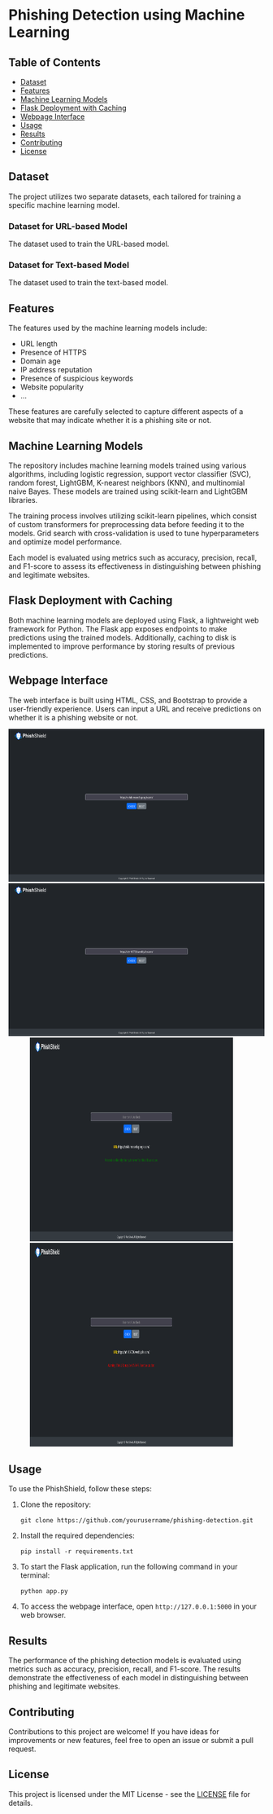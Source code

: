 # Phishing Detection using Machine Learning

## Table of Contents

- [Dataset](#dataset)
- [Features](#features)
- [Machine Learning Models](#machine-learning-models)
- [Flask Deployment with Caching](#flask-deployment-with-caching)
- [Webpage Interface](#webpage-interface)
- [Usage](#usage)
- [Results](#results)
- [Contributing](#contributing)
- [License](#license)

## Dataset

The project utilizes two separate datasets, each tailored for training a specific machine learning model.

### Dataset for URL-based Model

The dataset used to train the URL-based model.

### Dataset for Text-based Model

The dataset used to train the text-based model.

## Features

The features used by the machine learning models include:

- URL length
- Presence of HTTPS
- Domain age
- IP address reputation
- Presence of suspicious keywords
- Website popularity
- ...

These features are carefully selected to capture different aspects of a website that may indicate whether it is a phishing site or not.

## Machine Learning Models

The repository includes machine learning models trained using various algorithms, including logistic regression, support vector classifier (SVC), random forest, LightGBM, K-nearest neighbors (KNN), and multinomial naive Bayes. These models are trained using scikit-learn and LightGBM libraries.

The training process involves utilizing scikit-learn pipelines, which consist of custom transformers for preprocessing data before feeding it to the models. Grid search with cross-validation is used to tune hyperparameters and optimize model performance.

Each model is evaluated using metrics such as accuracy, precision, recall, and F1-score to assess its effectiveness in distinguishing between phishing and legitimate websites.

## Flask Deployment with Caching

Both machine learning models are deployed using Flask, a lightweight web framework for Python. The Flask app exposes endpoints to make predictions using the trained models. Additionally, caching to disk is implemented to improve performance by storing results of previous predictions.

## Webpage Interface

The web interface is built using HTML, CSS, and Bootstrap to provide a user-friendly experience. Users can input a URL and receive predictions on whether it is a phishing website or not.
<div align="center">
    <img src="screenshots/enter_url_1.png" alt="Image 1" width="600" height="300" style="margin-right: 20px;">
    <img src="screenshots/enter_url_2.png" alt="Image 2" width="600" height="300" style="margin-right: 20px;">
</div>
<div align = "center">
    <img src="screenshots/result_url_1.png" alt="Image 3" width="400" height="400" style="margin-right: 20px;">
    <img src="screenshots/result_url_2.png" alt="Image 4" width="400" height="400" style="margin-right: 20px;">
</div>


## Usage

To use the PhishShield, follow these steps:

1. Clone the repository:

   ```
   git clone https://github.com/yourusername/phishing-detection.git
   ```

2. Install the required dependencies:

   ```
   pip install -r requirements.txt
   ```

3. To start the Flask application, run the following command in your terminal:

   ```
   python app.py
   ```

4. To access the webpage interface, open `http://127.0.0.1:5000` in your web browser.

## Results

The performance of the phishing detection models is evaluated using metrics such as accuracy, precision, recall, and F1-score. The results demonstrate the effectiveness of each model in distinguishing between phishing and legitimate websites.

## Contributing

Contributions to this project are welcome! If you have ideas for improvements or new features, feel free to open an issue or submit a pull request.

## License

This project is licensed under the MIT License - see the [LICENSE](LICENSE) file for details.
